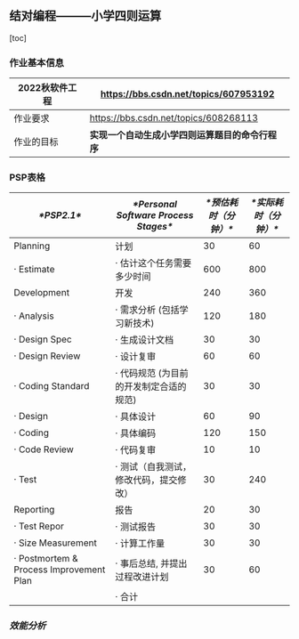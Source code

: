 ## 结对编程———小学四则运算

[toc]



###  作业基本信息

| 2022秋软件工程 | https://bbs.csdn.net/topics/607953192            |
| -------------- | ------------------------------------------------ |
| 作业要求       | https://bbs.csdn.net/topics/608268113            |
| 作业的目标     | **实现一个自动生成小学四则运算题目的命令行程序** |

### PSP表格

| ***\*PSP2.1\****                        | ***\*Personal Software Process Stages\**** | ***\*预估耗时（分钟）\**** | ***\*实际耗时（分钟）\**** |
| --------------------------------------- | ------------------------------------------ | -------------------------- | -------------------------- |
| Planning                                | 计划                                       | 30                         | 60                         |
| · Estimate                              | · 估计这个任务需要多少时间                 | 600                        | 800                        |
| Development                             | 开发                                       | 240                        | 360                        |
| · Analysis                              | · 需求分析 (包括学习新技术)                | 120                        | 180                        |
| · Design Spec                           | · 生成设计文档                             | 30                         | 30                         |
| · Design Review                         | · 设计复审                                 | 60                         | 60                         |
| · Coding Standard                       | · 代码规范 (为目前的开发制定合适的规范)    | 30                         | 30                         |
| · Design                                | · 具体设计                                 | 60                         | 90                         |
| · Coding                                | · 具体编码                                 | 120                        | 150                        |
| · Code Review                           | · 代码复审                                 | 10                         | 10                         |
| · Test                                  | · 测试（自我测试，修改代码，提交修改）     | 30                         | 240                        |
| Reporting                               | 报告                                       | 20                         | 30                         |
| · Test Repor                            | · 测试报告                                 | 30                         | 30                         |
| · Size Measurement                      | · 计算工作量                               | 30                         | 30                         |
| · Postmortem & Process Improvement Plan | · 事后总结, 并提出过程改进计划             | 30                         | 60                         |
|                                         | · 合计                                     |                            |                            |





### ***效能分析***

